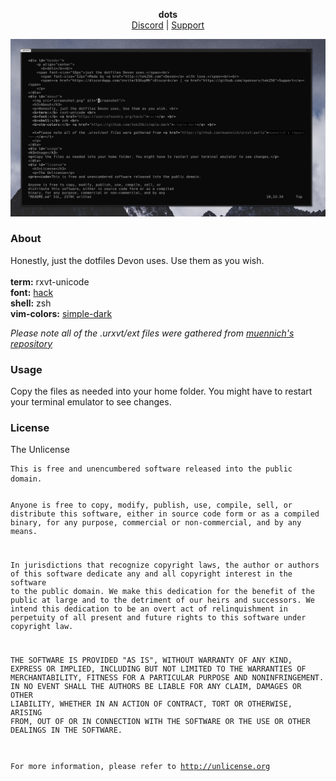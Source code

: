 <div id="header">
    <p align="center">
      <b>dots</b><br>
      <span><a href="https://discordapp.com/invite/63GvpMh">Discord</a> | <a href="https://github.com/sponsors/tek256">Support</a></span>
    </p>
</div>
<div id="about">
	<img src="screenshot.png" alt="screenshot"/>
	<h3>About</h3>
	<p>Honestly, just the dotfiles Devon uses. Use them as you wish. <br> <br>
  <b>term:</b> rxvt-unicode <br>
  <b>font:</b> <a href="https://sourcefoundry.org/hack/">hack</a> <br>
  <b>shell:</b> zsh <br>
  <b>vim-colors:</b> <a href="https://github.com/tek256/simple-dark">simple-dark</a> <br>

  <i>Please note all of the .urxvt/ext files were gathered from <a href="https://github.com/muennich/urxvt-perls">muennich's repository</a></i>
	</p>
</div>
<div id="usage">
<h3>Usage</h3>
<p>Copy the files as needed into your home folder. You might have to restart your terminal emulator to see changes.</p>
</div>
<div id="license">
	<h3>License</h3>
	<p>The Unlicense</p>
<pre><code>This is free and unencumbered software released into the public domain.

Anyone is free to copy, modify, publish, use, compile, sell, or
distribute this software, either in source code form or as a compiled
binary, for any purpose, commercial or non-commercial, and by any
means.

In jurisdictions that recognize copyright laws, the author or authors
of this software dedicate any and all copyright interest in the
software to the public domain. We make this dedication for the benefit
of the public at large and to the detriment of our heirs and
successors. We intend this dedication to be an overt act of
relinquishment in perpetuity of all present and future rights to this
software under copyright law.

THE SOFTWARE IS PROVIDED "AS IS", WITHOUT WARRANTY OF ANY KIND,
EXPRESS OR IMPLIED, INCLUDING BUT NOT LIMITED TO THE WARRANTIES OF
MERCHANTABILITY, FITNESS FOR A PARTICULAR PURPOSE AND NONINFRINGEMENT.
IN NO EVENT SHALL THE AUTHORS BE LIABLE FOR ANY CLAIM, DAMAGES OR
OTHER LIABILITY, WHETHER IN AN ACTION OF CONTRACT, TORT OR OTHERWISE,
ARISING FROM, OUT OF OR IN CONNECTION WITH THE SOFTWARE OR THE USE OR
OTHER DEALINGS IN THE SOFTWARE.

For more information, please refer to <http://unlicense.org></code></pre></div>
